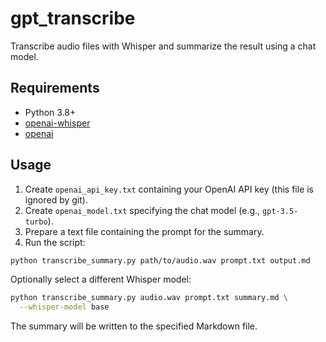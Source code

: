# gpt_transcribe

Transcribe audio files with Whisper and summarize the result using a chat model.

## Requirements
- Python 3.8+
- [openai-whisper](https://github.com/openai/whisper)
- [openai](https://pypi.org/project/openai/)

## Usage
1. Create `openai_api_key.txt` containing your OpenAI API key (this file is ignored by git).
2. Create `openai_model.txt` specifying the chat model (e.g., `gpt-3.5-turbo`).
3. Prepare a text file containing the prompt for the summary.
4. Run the script:

```bash
python transcribe_summary.py path/to/audio.wav prompt.txt output.md
```

Optionally select a different Whisper model:

```bash
python transcribe_summary.py audio.wav prompt.txt summary.md \
  --whisper-model base
```

The summary will be written to the specified Markdown file.

